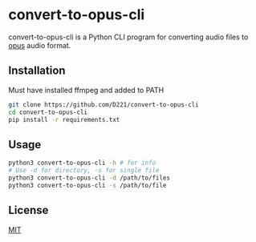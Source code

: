 # convert-to-opus-cli

convert-to-opus-cli is a Python CLI program for converting audio files to [opus](https://opus-codec.org/) audio format.

## Installation

Must have installed ffmpeg and added to PATH

```bash
git clone https://github.com/D221/convert-to-opus-cli
cd convert-to-opus-cli
pip install -r requirements.txt
```

## Usage

```bash
python3 convert-to-opus-cli -h # for info
# Use -d for directory, -s for single file
python3 convert-to-opus-cli -d /path/to/files
python3 convert-to-opus-cli -s /path/to/file
```

## License

[MIT](https://choosealicense.com/licenses/mit/)
